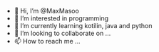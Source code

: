 - 👋 Hi, I’m @MaxMasoo
- 👀 I’m interested in programming
- 🌱 I’m currently learning kotilin, java and python
- 💞️ I’m looking to collaborate on ...
- 📫 How to reach me ...

<!---
MaxMasoo/MaxMasoo is a ✨ special ✨ repository because its `README.md` (this file) appears on your GitHub profile.
You can click the Preview link to take a look at your changes.
--->
